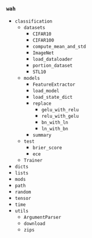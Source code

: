 ### `wah`
- `classification`
	- `datasets`
		- `CIFAR10`
		- `CIFAR100`
		- `compute_mean_and_std`
		- `ImageNet`
		- `load_dataloader`
		- `portion_dataset`
		- `STL10`
	- `models`
		- `FeatureExtractor`
		- `load_model`
		- `load_state_dict`
		- `replace`
			- `gelu_with_relu`
			- `relu_with_gelu`
			- `bn_with_ln`
			- `ln_with_bn`
		- `summary`
	- `test`
		- `brier_score`
		- `ece`
	- `Trainer`
- `dicts`
- `lists`
- `mods`
- `path`
- `random`
- `tensor`
- `time`
- `utils`
	- `ArgumentParser`
	- `download`
	- `zips`